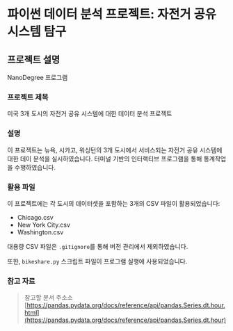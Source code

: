 # 파이썬 데이터 분석 프로젝트: 자전거 공유 시스템 탐구

## 프로젝트 설명

NanoDegree 프로그램

### 프로젝트 제목

미국 3개 도시의 자전거 공유 시스템에 대한 데이터 분석 프로젝트

### 설명

이 프로젝트는 뉴욕, 시카고, 워싱턴의 3개 도시에서 서비스되는 자전거 공유 시스템에 대한 데이 분석을 실시하였습니다. 터미널 기반의 인터랙티브 프로그램을 통해 통계작업을 수행하였습니다.

### 활용 파일

이 프로젝트에는 각 도시의 데이터셋을 포함하는 3개의 CSV 파일이 활용되었습니다:

- Chicago.csv
- New York City.csv
- Washington.csv

대용량 CSV 파일은 `.gitignore`를 통해 버전 관리에서 제외하였습니다.

또한, `bikeshare.py` 스크립트 파일이 프로그램 실행에 사용되었습니다.

### 참고 자료

> 참고할 문서 주소소
[https://pandas.pydata.org/docs/reference/api/pandas.Series.dt.hour.html](https://pandas.pydata.org/docs/reference/api/pandas.Series.dt.hour)
